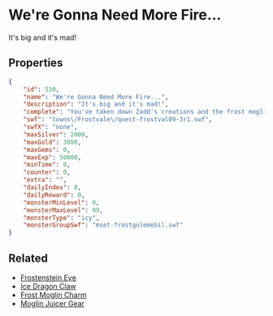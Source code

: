 # We're Gonna Need More Fire...

It's big and it's mad!

## Properties

```json
{
    "id": 530,
    "name": "We're Gonna Need More Fire...",
    "description": "It's big and it's mad!",
    "complete": "You've taken down Zadd's creations and the frost moglins are finally safe! Time for some cocoaberry juice!",
    "swf": "towns\/Frostvale\/quest-frostval09-3r1.swf",
    "swfX": "none",
    "maxSilver": 2000,
    "maxGold": 3000,
    "maxGems": 0,
    "maxExp": 50000,
    "minTime": 0,
    "counter": 0,
    "extra": "",
    "dailyIndex": 0,
    "dailyReward": 0,
    "monsterMinLevel": 0,
    "monsterMaxLevel": 99,
    "monsterType": "icy",
    "monsterGroupSwf": "mset-frostgolemebil.swf"
}
```

## Related

- [Frostenstein Eye](../items/3369-frostenstein-eye.md)
- [Ice Dragon Claw](../items/3370-ice-dragon-claw.md)
- [Frost Moglin Charm](../items/3371-frost-moglin-charm.md)
- [Moglin Juicer Gear](../items/3372-moglin-juicer-gear.md)


